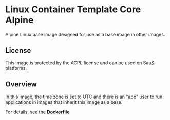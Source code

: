# Linux Container Template Core Alpine
Alpine Linux base image designed for use as a base image in other images.

## License
This image is protected by the AGPL license and can be used on SaaS platforms.

## Overview
In this image, the time zone is set to UTC and there is an "app" user to run applications in images that inherit this image as a base.

For details, see the **[Dockerfile](./Dockerfile)**